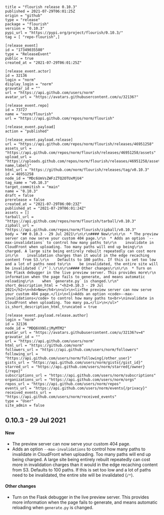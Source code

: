 ```
title = "flourish release 0.10.3"
published = 2021-07-29T06:01:25Z
origin = "github"
type = "release"
package = "flourish"
version = "0.10.3"
pypi_url = "https://pypi.org/project/flourish/0.10.3/"
tag = [ "repo-flourish",]

[release_event]
id = "17349035580"
type = "ReleaseEvent"
public = true
created_at = "2021-07-29T06:01:25Z"

[release_event.actor]
id = 32136
login = "norm"
display_login = "norm"
gravatar_id = ""
url = "https://api.github.com/users/norm"
avatar_url = "https://avatars.githubusercontent.com/u/32136?"

[release_event.repo]
id = 73727
name = "norm/flourish"
url = "https://api.github.com/repos/norm/flourish"

[release_event.payload]
action = "published"

[release_event.payload.release]
url = "https://api.github.com/repos/norm/flourish/releases/46951258"
assets_url = "https://api.github.com/repos/norm/flourish/releases/46951258/assets"
upload_url = "https://uploads.github.com/repos/norm/flourish/releases/46951258/assets{?name,label}"
html_url = "https://github.com/norm/flourish/releases/tag/v0.10.3"
id = 46951258
node_id = "MDc6UmVsZWFzZTQ2OTUxMjU4"
tag_name = "v0.10.3"
target_commitish = "main"
name = "0.10.3"
draft = false
prerelease = false
created_at = "2021-07-29T06:00:23Z"
published_at = "2021-07-29T06:01:24Z"
assets = []
tarball_url = "https://api.github.com/repos/norm/flourish/tarball/v0.10.3"
zipball_url = "https://api.github.com/repos/norm/flourish/zipball/v0.10.3"
body = "## 0.10.3 - 29 Jul 2021\r\n\r\n#### New\r\n\r\n  * The preview server can now serve your custom 404 page.\r\n  * Adds an option `--max-invalidations` to control how many paths to\r\n    invalidate in CloudFront when uploading. Too many paths will end up being\r\n    charged. A large site being entirely rebuilt repeatedly can cost more in\r\n    invalidation charges than it would in the edge recaching content from S3.\r\n    Defaults to 100 paths. If this is set too low and a lot of paths need to\r\n    be invalidated, the entire site will be invalidated (`/*`).\r\n\r\n#### Other changes\r\n\r\n  * Turn on the Flask debugger in the live preview server. This provides more\r\n    information when the page fails to generate, and means automatic reloading\r\n    when `generate.py` is changed.\r\n"
short_description_html = "<h2>0.10.3 - 29 Jul 2021</h2>\n<h4>New</h4>\n<ul>\n<li>The preview server can now serve your custom 404 page.</li>\n<li>Adds an option <code>--max-invalidations</code> to control how many paths to<br>\ninvalidate in CloudFront when uploading. Too many pa…</li>\n</ul>"
is_short_description_html_truncated = true

[release_event.payload.release.author]
login = "norm"
id = 32136
node_id = "MDQ6VXNlcjMyMTM2"
avatar_url = "https://avatars.githubusercontent.com/u/32136?v=4"
gravatar_id = ""
url = "https://api.github.com/users/norm"
html_url = "https://github.com/norm"
followers_url = "https://api.github.com/users/norm/followers"
following_url = "https://api.github.com/users/norm/following{/other_user}"
gists_url = "https://api.github.com/users/norm/gists{/gist_id}"
starred_url = "https://api.github.com/users/norm/starred{/owner}{/repo}"
subscriptions_url = "https://api.github.com/users/norm/subscriptions"
organizations_url = "https://api.github.com/users/norm/orgs"
repos_url = "https://api.github.com/users/norm/repos"
events_url = "https://api.github.com/users/norm/events{/privacy}"
received_events_url = "https://api.github.com/users/norm/received_events"
type = "User"
site_admin = false
```

## 0.10.3 - 29 Jul 2021

#### New

  * The preview server can now serve your custom 404 page.
  * Adds an option `--max-invalidations` to control how many paths to
    invalidate in CloudFront when uploading. Too many paths will end up being
    charged. A large site being entirely rebuilt repeatedly can cost more in
    invalidation charges than it would in the edge recaching content from S3.
    Defaults to 100 paths. If this is set too low and a lot of paths need to
    be invalidated, the entire site will be invalidated (`/*`).

#### Other changes

  * Turn on the Flask debugger in the live preview server. This provides more
    information when the page fails to generate, and means automatic reloading
    when `generate.py` is changed.
